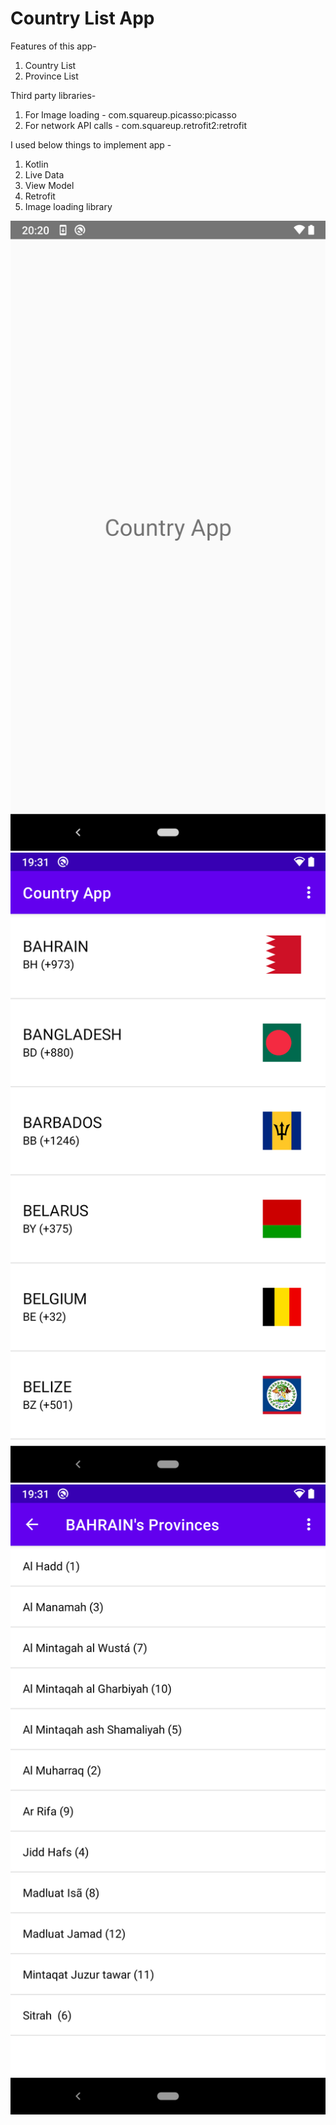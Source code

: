 # Country List App



Features of this app-

1. Country List
2. Province List




 Third party libraries-

1. For Image loading - com.squareup.picasso:picasso
2. For network API calls - com.squareup.retrofit2:retrofit




I used below things to implement app -
1. Kotlin
2. Live Data
3. View Model
4. Retrofit
5. Image loading library



![Splash](screenshots/3.png "Splash")
![CountryList](screenshots/1.png "Country List")
![Province List](screenshots/2.png "Province List")


